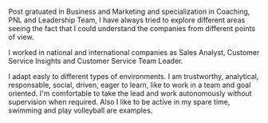 
Post gratuated in Business and Marketing and specialization in Coaching, PNL and Leadership Team, I have always tried to explore different areas seeing the fact that I could understand the companies from different points of view. 

I worked in national and international companies as Sales Analyst, Customer Service Insights and Customer Service Team Leader.

I adapt easly to different types of environments. I am trustworthy, analytical, responsable, social, driven, eager to learn, like to work in a team and goal oriented. I'm comfortable to take the lead and work autonomously without supervision when required. Also I like to be active in my spare time, swimming and play volleyball are examples. 







